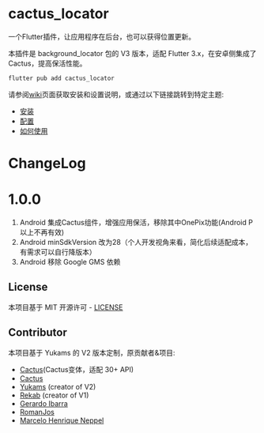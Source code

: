 
# cactus_locator
一个Flutter插件，让应用程序在后台，也可以获得位置更新。

本插件是 background_locator 包的 V3 版本，适配 Flutter 3.x，在安卓侧集成了 Cactus，提高保活性能。

```bash
flutter pub add cactus_locator
```

请参阅[wiki](https://github.com/kuloud/cactus_locator/wiki)页面获取安装和设置说明，或通过以下链接跳转到特定主题:

* [安装](https://github.com/kuloud/cactus_locator/wiki/Installation)
* [配置](https://github.com/kuloud/cactus_locator/wiki/Setup)
* [如何使用](https://github.com/kuloud/cactus_locator/wiki/How-to-use)

# ChangeLog
# 1.0.0
1. Android 集成Cactus组件，增强应用保活，移除其中OnePix功能(Android P以上不再有效)
2. Android minSdkVersion 改为28（个人开发视角来看，简化后续适配成本，有需求可以自行降版本）
3. Android 移除 Google GMS 依赖



##  License
本项目基于 MIT 开源许可 - [LICENSE](LICENSE)

## Contributor
本项目基于 Yukams 的 V2 版本定制，原贡献者&项目:
* [Cactus](https://github.com/kuloud/Cactus)(Cactus变体，适配 30+ API)
* [Cactus](https://github.com/gyf-dev/Cactus)
* [Yukams](https://github.com/Yukams) (creator of V2)
* [Rekab](https://github.com/rekabhq) (creator of V1)
* [Gerardo Ibarra](https://github.com/gpibarra)
* [RomanJos](https://github.com/RomanJos)
* [Marcelo Henrique Neppel](https://github.com/marceloneppel)
